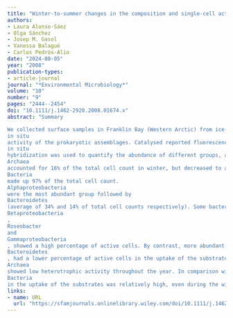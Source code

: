 ```yaml
---
title: "Winter‐to‐summer changes in the composition and single‐cell activity of near‐surface Arctic prokaryotes"
authors:
- Laura Alonso‐Sáez
- Olga Sánchez
- Josep M. Gasol
- Vanessa Balagué
- Carlos Pedrós‐Alio
date: "2024-08-05"
year: "2008"
publication-types:
- article-journal
journal: "*Environmental Microbiology*"
volume: "10"
number: "9"
pages: "2444--2454"
doi: "10.1111/j.1462-2920.2008.01674.x"
abstract: "Summary

We collected surface samples in Franklin Bay (Western Arctic) from ice‐covered to ice‐free conditions, to determine seasonal changes in the identity and
in situ
activity of the prokaryotic assemblages. Catalysed reported fluorescence
in situ
hybridization was used to quantify the abundance of different groups, and combined with microautoradiography to determine the fraction of active cells taking up three substrates: glucose, amino acids and ATP. In surface waters,
Archaea
accounted for 16% of the total cell count in winter, but decreased to almost undetectable levels in summer, when
Bacteria
made up 97% of the total cell count.
Alphaproteobacteria
were the most abundant group followed by
Bacteroidetes
(average of 34% and 14% of total cell counts respectively). Some bacterial groups appearing in low abundances (\textless 10% of total cell counts), such as
Betaproteobacteria
,
Roseobacter
and
Gammaproteobacteria
, showed a high percentage of active cells. By contrast, more abundant groups, such as SAR11 or
Bacteroidetes
, had a lower percentage of active cells in the uptake of the substrates tested.
Archaea
showed low heterotrophic activity throughout the year. In comparison with temperate oceans, the percentage of active
Bacteria
in the uptake of the substrates was relatively high, even during the winter season."
links:
- name: URL
  url: "https://sfamjournals.onlinelibrary.wiley.com/doi/10.1111/j.1462-2920.2008.01674.x"
---
```

